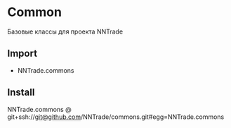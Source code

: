 # Common
Базовые классы для проекта NNTrade

## Import
- NNTrade.commons

## Install
NNTrade.commons @ git+ssh://git@github.com/NNTrade/commons.git#egg=NNTrade.commons
